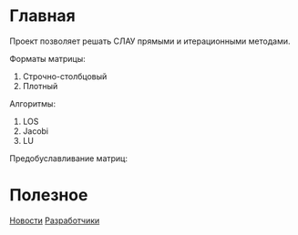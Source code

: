 Главная
==============================

Проект позволяет решать СЛАУ прямыми и итерационными методами.

Форматы матрицы: 
1. Строчно-столбцовый
2. Плотный

Алгоритмы:
1.	LOS
2.	Jacobi
3.	LU

Предобуславливание матриц:


Полезное
==============================
[Новости](https://github.com/SLAEPM23/SLAE/docs/NEWS.md)
[Разработчики](https://github.com/SLAEPM23/SLAE/docs/DEVELOPERS.md)